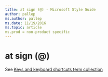 ```yaml
---
title: at sign (@) - Microsoft Style Guide
author: pallep
ms.author: pallep
ms.date: 11/19/2016
ms.topic: article
ms.prod = non-product specific
---
```


# at sign (@)

See [Keys and keyboard shortcuts term collection](/style-guide/a-z-word-list-term-collections/term-collections/keys-keyboard-shortcuts)
